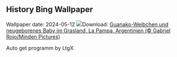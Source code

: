 ## History Bing Wallpaper
Wallpaper date: 2024-05-12
![](https://www.bing.com/th?id=OHR.GuanacoMother_DE-DE8465520187_UHD.jpg&w=1000)Download: [Guanako-Weibchen und neugeborenes Baby im Grasland, La Pampa, Argentinien (© Gabriel Rojo/Minden Pictures)](https://www.bing.com/th?id=OHR.GuanacoMother_DE-DE8465520187_UHD.jpg)

Auto get programm by LtgX
